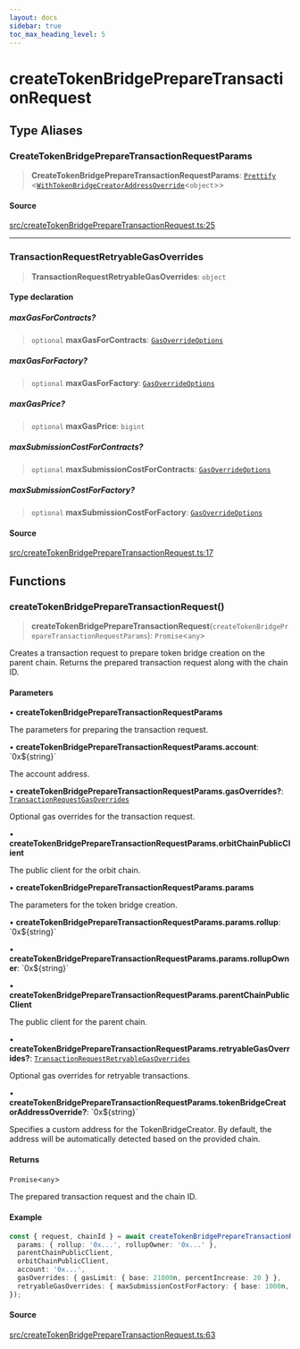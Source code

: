 ```yaml
---
layout: docs
sidebar: true
toc_max_heading_level: 5
---
```


# createTokenBridgePrepareTransactionRequest

## Type Aliases

### CreateTokenBridgePrepareTransactionRequestParams

> **CreateTokenBridgePrepareTransactionRequestParams**: [`Prettify`](types/utils.md#prettifyt) \<[`WithTokenBridgeCreatorAddressOverride`](types/createTokenBridgeTypes.md#withtokenbridgecreatoraddressoverridet)\<`object`\>\>

#### Source

[src/createTokenBridgePrepareTransactionRequest.ts:25](https://github.com/anegg0/arbitrum-orbit-sdk/blob/1aa2030374f41bb1bf01834ef0c05d2e6663f5e5/src/createTokenBridgePrepareTransactionRequest.ts#L25)

***

### TransactionRequestRetryableGasOverrides

> **TransactionRequestRetryableGasOverrides**: `object`

#### Type declaration

##### maxGasForContracts?

> `optional` **maxGasForContracts**: [`GasOverrideOptions`](utils/gasOverrides.md#gasoverrideoptions)

##### maxGasForFactory?

> `optional` **maxGasForFactory**: [`GasOverrideOptions`](utils/gasOverrides.md#gasoverrideoptions)

##### maxGasPrice?

> `optional` **maxGasPrice**: `bigint`

##### maxSubmissionCostForContracts?

> `optional` **maxSubmissionCostForContracts**: [`GasOverrideOptions`](utils/gasOverrides.md#gasoverrideoptions)

##### maxSubmissionCostForFactory?

> `optional` **maxSubmissionCostForFactory**: [`GasOverrideOptions`](utils/gasOverrides.md#gasoverrideoptions)

#### Source

[src/createTokenBridgePrepareTransactionRequest.ts:17](https://github.com/anegg0/arbitrum-orbit-sdk/blob/1aa2030374f41bb1bf01834ef0c05d2e6663f5e5/src/createTokenBridgePrepareTransactionRequest.ts#L17)

## Functions

### createTokenBridgePrepareTransactionRequest()

> **createTokenBridgePrepareTransactionRequest**(`createTokenBridgePrepareTransactionRequestParams`): `Promise`\<`any`\>

Creates a transaction request to prepare token bridge creation on the parent
chain. Returns the prepared transaction request along with the chain ID.

#### Parameters

• **createTokenBridgePrepareTransactionRequestParams**

The parameters for preparing the transaction request.

• **createTokenBridgePrepareTransactionRequestParams.account**: \`0x$\{string\}\`

The account address.

• **createTokenBridgePrepareTransactionRequestParams.gasOverrides?**: [`TransactionRequestGasOverrides`](utils/gasOverrides.md#transactionrequestgasoverrides)

Optional gas overrides for the transaction request.

• **createTokenBridgePrepareTransactionRequestParams.orbitChainPublicClient**

The public client for the orbit chain.

• **createTokenBridgePrepareTransactionRequestParams.params**

The parameters for the token bridge creation.

• **createTokenBridgePrepareTransactionRequestParams.params.rollup**: \`0x$\{string\}\`

• **createTokenBridgePrepareTransactionRequestParams.params.rollupOwner**: \`0x$\{string\}\`

• **createTokenBridgePrepareTransactionRequestParams.parentChainPublicClient**

The public client for the parent chain.

• **createTokenBridgePrepareTransactionRequestParams.retryableGasOverrides?**: [`TransactionRequestRetryableGasOverrides`](createTokenBridgePrepareTransactionRequest.md#transactionrequestretryablegasoverrides)

Optional gas overrides for retryable transactions.

• **createTokenBridgePrepareTransactionRequestParams.tokenBridgeCreatorAddressOverride?**: \`0x$\{string\}\`

Specifies a custom address for the TokenBridgeCreator. By default, the address will be automatically detected based on the provided chain.

#### Returns

`Promise`\<`any`\>

The prepared transaction request and the chain ID.

#### Example

```ts
const { request, chainId } = await createTokenBridgePrepareTransactionRequest({
  params: { rollup: '0x...', rollupOwner: '0x...' },
  parentChainPublicClient,
  orbitChainPublicClient,
  account: '0x...',
  gasOverrides: { gasLimit: { base: 21000n, percentIncrease: 20 } },
  retryableGasOverrides: { maxSubmissionCostForFactory: { base: 1000n, percentIncrease: 10 } },
});
```

#### Source

[src/createTokenBridgePrepareTransactionRequest.ts:63](https://github.com/anegg0/arbitrum-orbit-sdk/blob/1aa2030374f41bb1bf01834ef0c05d2e6663f5e5/src/createTokenBridgePrepareTransactionRequest.ts#L63)
